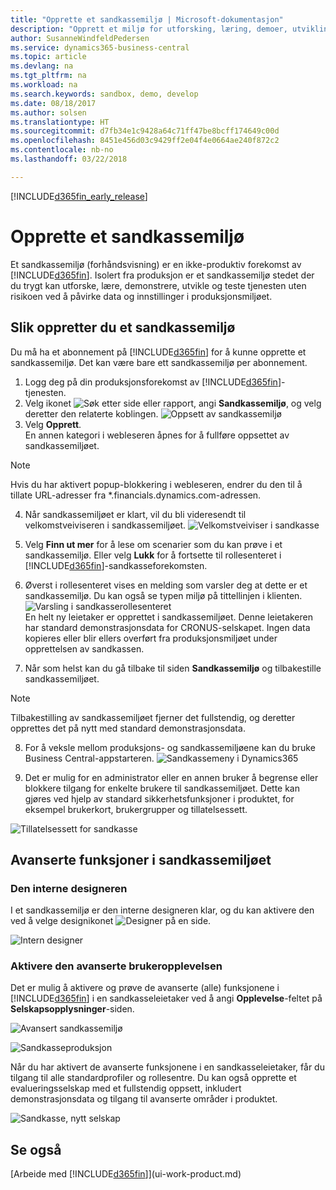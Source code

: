 ```yaml
---
title: "Opprette et sandkassemiljø | Microsoft-dokumentasjon"
description: "Opprett et miljø for utforsking, læring, demoer, utvikling og testing."
author: SusanneWindfeldPedersen
ms.service: dynamics365-business-central
ms.topic: article
ms.devlang: na
ms.tgt_pltfrm: na
ms.workload: na
ms.search.keywords: sandbox, demo, develop
ms.date: 08/18/2017
ms.author: solsen
ms.translationtype: HT
ms.sourcegitcommit: d7fb34e1c9428a64c71ff47be8bcff174649c00d
ms.openlocfilehash: 8451e456d03c9429ff2e04f4e0664ae240f872c2
ms.contentlocale: nb-no
ms.lasthandoff: 03/22/2018

---
```

[!INCLUDE[d365fin_early_release](includes/d365fin_early_release.md.md)]

# <a name="create-a-sandbox-environment"></a>Opprette et sandkassemiljø
Et sandkassemiljø (forhåndsvisning) er en ikke-produktiv forekomst av [!INCLUDE[d365fin](includes/d365fin_md.md)]. Isolert fra produksjon er et sandkassemiljø stedet der du trygt kan utforske, lære, demonstrere, utvikle og teste tjenesten uten risikoen ved å påvirke data og innstillinger i produksjonsmiljøet.

## <a name="to-create-a-sandbox-environment"></a>Slik oppretter du et sandkassemiljø
Du må ha et abonnement på [!INCLUDE[d365fin](includes/d365fin_md.md)] for å kunne opprette et sandkassemiljø. Det kan være bare ett sandkassemiljø per abonnement.

1. Logg deg på din produksjonsforekomst av [!INCLUDE[d365fin](includes/d365fin_md.md)]-tjenesten.
2. Velg ikonet ![Søk etter side eller rapport](media/ui-search/search_small.png "Søk etter side eller rapport"), angi **Sandkassemiljø**, og velg deretter den relaterte koblingen.
![Oppsett av sandkassemiljø](./media/across-sandbox/sandbox-environment-setup.png)
3. Velg **Opprett**.  
  En annen kategori i webleseren åpnes for å fullføre oppsettet av sandkassemiljøet.
> [!NOTE]  
>  Hvis du har aktivert popup-blokkering i webleseren, endrer du den til å tillate URL-adresser fra *.financials.dynamics.com-adressen.   

4. Når sandkassemiljøet er klart, vil du bli videresendt til velkomstveiviseren i sandkassemiljøet.
![Velkomstveiviser i sandkasse](./media/across-sandbox/sandbox-wizard.png)

5. Velg **Finn ut mer** for å lese om scenarier som du kan prøve i et sandkassemiljø. Eller velg **Lukk** for å fortsette til rollesenteret i [!INCLUDE[d365fin](includes/d365fin_md.md)]-sandkasseforekomsten.
6. Øverst i rollesenteret vises en melding som varsler deg at dette er et sandkassemiljø. Du kan også se typen miljø på tittellinjen i klienten.
![Varsling i sandkasserollesenteret](./media/across-sandbox/sandbox-rolecenter-notification.png)  
En helt ny leietaker er opprettet i sandkassemiljøet. Denne leietakeren har standard demonstrasjonsdata for CRONUS-selskapet. Ingen data kopieres eller blir ellers overført fra produksjonsmiljøet under opprettelsen av sandkassen.
7.  Når som helst kan du gå tilbake til siden **Sandkassemiljø** og tilbakestille sandkassemiljøet.
> [!NOTE]  
>  Tilbakestilling av sandkassemiljøet fjerner det fullstendig, og deretter opprettes det på nytt med standard demonstrasjonsdata.  

8.  For å veksle mellom produksjons- og sandkassemiljøene kan du bruke Business Central-appstarteren.
![Sandkassemeny i Dynamics365](./media/across-sandbox/sandbox-dynamics365-menu.png)

9.  Det er mulig for en administrator eller en annen bruker å begrense eller blokkere tilgang for enkelte brukere til sandkassemiljøet. Dette kan gjøres ved hjelp av standard sikkerhetsfunksjoner i produktet, for eksempel brukerkort, brukergrupper og tillatelsessett.

![Tillatelsessett for sandkasse](./media/across-sandbox/sandbox-permission-sets.png)

## <a name="advanced-functionality-in-the-sandbox-environment"></a>Avanserte funksjoner i sandkassemiljøet
### <a name="the-in-client-designer"></a>Den interne designeren
I et sandkassemiljø er den interne designeren klar, og du kan aktivere den ved å velge designikonet ![Designer](./media/across-sandbox/sandbox-inclient-design-icon.png) på en side.

![Intern designer](./media/across-sandbox/sandbox-inclient-designer.png)

### <a name="enable-the-advanced-user-experience"></a>Aktivere den avanserte brukeropplevelsen
Det er mulig å aktivere og prøve de avanserte (alle) funksjonene i [!INCLUDE[d365fin](includes/d365fin_md.md)] i en sandkasseleietaker ved å angi **Opplevelse**-feltet på **Selskapsopplysninger**-siden.

![Avansert sandkassemiljø](./media/across-sandbox/sandbox-advanced.png)

![Sandkasseproduksjon](./media/across-sandbox/sandbox-production.png)

Når du har aktivert de avanserte funksjonene i en sandkasseleietaker, får du tilgang til alle standardprofiler og rollesentre. Du kan også opprette et evalueringsselskap med et fullstendig oppsett, inkludert demonstrasjonsdata og tilgang til avanserte områder i produktet.

![Sandkasse, nytt selskap](./media/across-sandbox/sandbox-newcompany.png)


## <a name="see-also"></a>Se også
[Arbeide med [!INCLUDE[d365fin](includes/d365fin_md.md)]](ui-work-product.md)  

